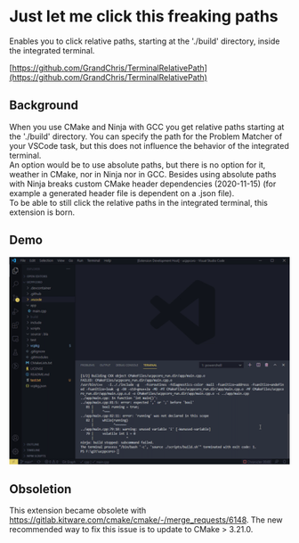 # Just let me click this freaking paths
Enables you to click relative paths, starting at the './build' directory, inside the integrated terminal.

[https://github.com/GrandChris/TerminalRelativePath](https://github.com/GrandChris/TerminalRelativePath)
## Background
When you use CMake and Ninja with GCC you get relative paths starting at the './build' directory. You can specify the path for the Problem Matcher of your VSCode task, but this does not influence the behavior of the integrated terminal.   
An option would be to use absolute paths, but there is no option for it, weather in CMake, nor in Ninja nor in GCC. Besides using absolute paths with Ninja breaks custom CMake header dependencies (2020-11-15) (for example a generated header file is dependent on a .json file).   
To be able to still click the relative paths in the integrated terminal, this extension is born.

## Demo
![Demo](https://raw.githubusercontent.com/GrandChris/TerminalRelativePath/main/media/ucppcoro-1605453080747.gif)

## Obsoletion
This extension became obsolete with https://gitlab.kitware.com/cmake/cmake/-/merge_requests/6148. The new recommended way to fix this issue is to update to CMake > 3.21.0.
